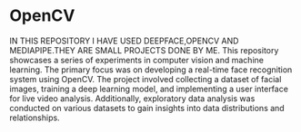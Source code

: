 # OpenCV
IN THIS REPOSITORY I HAVE USED DEEPFACE,OPENCV AND MEDIAPIPE.THEY ARE SMALL PROJECTS DONE BY ME.
This repository showcases a series of experiments in computer vision and machine learning. The primary focus was on developing a real-time face recognition system using OpenCV. The project involved collecting a dataset of facial images, training a deep learning model, and implementing a user interface for live video analysis. Additionally, exploratory data analysis was conducted on various datasets to gain insights into data distributions and relationships.
